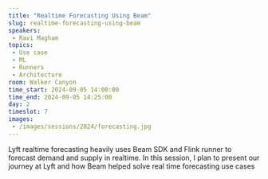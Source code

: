 ```yaml
---
title: "Realtime Forecasting Using Beam"
slug: realtime-forecasting-using-beam
speakers:
 - Ravi Magham
topics:
 - Use case
 - ML
 - Runners
 - Architecture
room: Walker Canyon
time_start: 2024-09-05 14:00:00
time_end: 2024-09-05 14:25:00
day: 2
timeslot: 7
images:
 - /images/sessions/2024/forecasting.jpg 
---
```


Lyft realtime forecasting heavily uses Beam SDK and Flink runner to forecast demand and supply in realtime. In this session, I plan to present our journey at Lyft and how Beam helped solve real time forecasting use cases